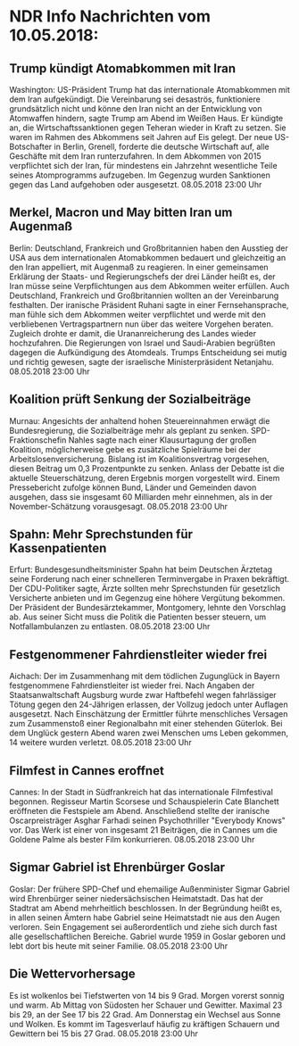 # NDR Info Nachrichten vom 10.05.2018:


## Trump kündigt Atomabkommen mit Iran
Washington: US-Präsident Trump hat das internationale Atomabkommen mit dem Iran aufgekündigt. Die Vereinbarung sei desaströs, funktioniere grundsätzlich nicht und könne den Iran nicht an der Entwicklung von Atomwaffen hindern, sagte Trump am Abend im Weißen Haus. Er kündigte an, die Wirtschaftssanktionen gegen Teheran wieder in Kraft zu setzen. Sie waren im Rahmen des Abkommens seit Jahren auf Eis gelegt. Der neue US-Botschafter in Berlin, Grenell, forderte die deutsche Wirtschaft auf, alle Geschäfte mit dem Iran runterzufahren. In dem Abkommen von 2015 verpflichtet sich der Iran, für mindestens ein Jahrzehnt wesentliche Teile seines Atomprogramms aufzugeben. Im Gegenzug wurden Sanktionen gegen das Land aufgehoben oder ausgesetzt. 08.05.2018 23:00 Uhr 

## Merkel, Macron und May bitten Iran um Augenmaß
Berlin: Deutschland, Frankreich und Großbritannien haben den Ausstieg der USA aus dem internationalen Atomabkommen bedauert und gleichzeitig an den Iran appelliert, mit Augenmaß zu reagieren. In einer gemeinsamen Erklärung der Staats- und Regierungschefs der drei Länder heißt es, der Iran müsse seine Verpflichtungen aus dem Abkommen weiter erfüllen. Auch Deutschland, Frankreich und Großbritannien wollten an der Vereinbarung festhalten. Der iranische Präsident Ruhani sagte in einer Fernsehansprache, man fühle sich dem Abkommen weiter verpflichtet und werde mit den verbliebenen Vertragspartnern nun über das weitere Vorgehen beraten. Zugleich drohte er damit, die Urananreicherung des Landes wieder hochzufahren. Die Regierungen von Israel und Saudi-Arabien begrüßten dagegen die Aufkündigung des Atomdeals. Trumps Entscheidung sei mutig und richtig gewesen, sagte der israelische Ministerpräsident Netanjahu. 08.05.2018 23:00 Uhr 

## Koalition prüft Senkung der Sozialbeiträge
Murnau: Angesichts der anhaltend hohen Steuereinnahmen erwägt die Bundesregierung, die Sozialbeiträge mehr als geplant zu senken. SPD-Fraktionschefin Nahles sagte nach einer Klausurtagung der großen Koalition, möglicherweise gebe es zusätzliche Spielräume bei der Arbeitslosenversicherung. Bislang ist im Koalitionsvertrag vorgesehen, diesen Beitrag um 0,3 Prozentpunkte zu senken. Anlass der Debatte ist die aktuelle Steuerschätzung, deren Ergebnis morgen vorgestellt wird. Einem Pressebericht zufolge können Bund, Länder und Gemeinden davon ausgehen, dass sie insgesamt 60 Milliarden mehr einnehmen, als in der November-Schätzung vorausgesagt. 08.05.2018 23:00 Uhr 

## Spahn: Mehr Sprechstunden für Kassenpatienten
Erfurt: Bundesgesundheitsminister Spahn hat beim Deutschen Ärztetag seine Forderung nach einer schnelleren Terminvergabe in Praxen bekräftigt. Der CDU-Politiker sagte, Ärzte sollten mehr Sprechstunden für gesetzlich Versicherte anbieten und im Gegenzug eine höhere Vergütung bekommen. Der Präsident der Bundesärztekammer, Montgomery, lehnte den Vorschlag ab. Aus seiner Sicht muss die Politik die Patienten besser steuern, um Notfallambulanzen zu entlasten. 08.05.2018 23:00 Uhr 

## Festgenommener Fahrdienstleiter wieder frei
Aichach:	Der im Zusammenhang mit dem tödlichen Zugunglück in Bayern festgenommene Fahrdienstleiter ist wieder frei. Nach Angaben der Staatsanwaltschaft Augsburg wurde zwar Haftbefehl wegen fahrlässiger Tötung gegen den 24-Jährigen erlassen, der Vollzug jedoch unter Auflagen ausgesetzt. Nach Einschätzung der Ermittler führte menschliches Versagen zum Zusammenstoß einer Regionalbahn mit einer stehenden Güterlok. Bei dem Unglück gestern Abend waren zwei Menschen ums Leben gekommen, 14 weitere wurden verletzt. 08.05.2018 23:00 Uhr 

## Filmfest in Cannes eroffnet
Cannes: In der Stadt in Südfrankreich hat das internationale Filmfestival begonnen. Regisseur Martin Scorsese und Schauspielerin Cate Blanchett eröffneten die Festspiele am Abend. Anschließend stellte der iranische Oscarpreisträger Asghar Farhadi seinen Psychothriller "Everybody Knows" vor. Das Werk ist einer von insgesamt 21 Beiträgen, die in Cannes um die Goldene Palme als bester Film konkurrieren. 08.05.2018 23:00 Uhr 

## Sigmar Gabriel ist Ehrenbürger Goslar
Goslar: Der frühere SPD-Chef und ehemailige Außenminister Sigmar Gabriel wird Ehrenbürger seiner niedersächsischen Heimatstadt. Das hat der Stadtrat am Abend mehrheitlich beschlossen. In der Begründung heißt es, in allen seinen Ämtern habe Gabriel seine Heimatstadt nie aus den Augen verloren. Sein Engagement sei außerordentlich und ziehe sich durch fast alle gesellschaftlichen Bereiche. Gabriel wurde 1959 in Goslar geboren und lebt dort bis heute mit seiner Familie. 08.05.2018 23:00 Uhr 

## Die Wettervorhersage
Es ist wolkenlos bei Tiefstwerten von 14 bis 9 Grad. Morgen vorerst sonnig und warm. Ab Mittag von Südosten her Schauer und Gewitter. Maximal 23 bis 29, an der See 17 bis 22 Grad. Am Donnerstag ein Wechsel aus Sonne und Wolken. Es kommt im Tagesverlauf häufig zu kräftigen Schauern und Gewittern bei 15 bis 27 Grad. 08.05.2018 23:00 Uhr 
